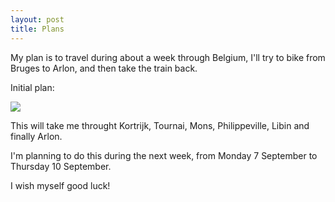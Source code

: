 ```yaml
---
layout: post
title: Plans
---
```


My plan is to travel during about a week through Belgium, I'll try to bike from Bruges to Arlon, and then take the train back.

Initial plan:

![](https://i.imgur.com/uG6aNTQ.png)

This will take me throught Kortrijk, Tournai, Mons, Philippeville, Libin and finally Arlon.

I'm planning to do this during the next week, from Monday 7 September to Thursday 10 September.

I wish myself good luck!
